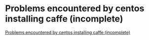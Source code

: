 # Problems encountered by centos installing caffe (incomplete)
[Problems encountered by centos installing caffe (incomplete)](https://aiwithcloud.com/2022/09/16/problems_encountered_by_centos_installing_caffe_incomplete/)